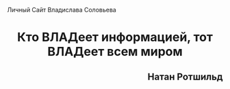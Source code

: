 Личный Сайт Владислава Соловьева

<h1 align="center">Кто ВЛАДеет информацией, тот ВЛАДеет всем миром</h1> 
<h2 align="right">Натан Ротшильд</h2> 
